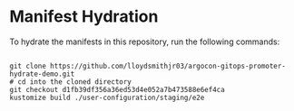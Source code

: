 
# Manifest Hydration

To hydrate the manifests in this repository, run the following commands:

```shell

git clone https://github.com/lloydsmithjr03/argocon-gitops-promoter-hydrate-demo.git
# cd into the cloned directory
git checkout d1fb39df356a36ed53d4e052a7b473588e6ef4ca
kustomize build ./user-configuration/staging/e2e
```
